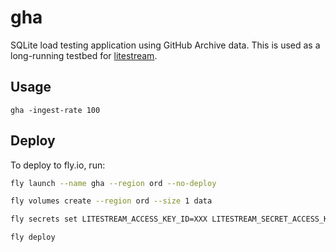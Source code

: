 gha
===

SQLite load testing application using GitHub Archive data. This is used as a
long-running testbed for [litestream](https://github.com/benbjohnson/litestream).


## Usage

```
gha -ingest-rate 100
```


## Deploy

To deploy to fly.io, run:

```sh
fly launch --name gha --region ord --no-deploy

fly volumes create --region ord --size 1 data

fly secrets set LITESTREAM_ACCESS_KEY_ID=XXX LITESTREAM_SECRET_ACCESS_KEY=YYY

fly deploy
```
